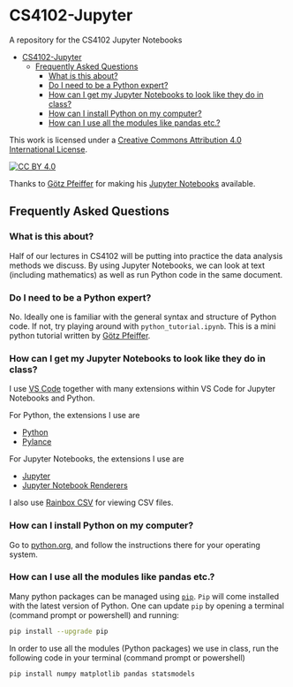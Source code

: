 # CS4102-Jupyter
A repository for the CS4102 Jupyter Notebooks 

- [CS4102-Jupyter](#cs4102-jupyter)
  - [Frequently Asked Questions](#frequently-asked-questions)
    - [What is this about?](#what-is-this-about)
    - [Do I need to be a Python expert?](#do-i-need-to-be-a-python-expert)
    - [How can I get my Jupyter Notebooks to look like they do in class?](#how-can-i-get-my-jupyter-notebooks-to-look-like-they-do-in-class)
    - [How can I install Python on my computer?](#how-can-i-install-python-on-my-computer)
    - [How can I use all the modules like pandas etc.?](#how-can-i-use-all-the-modules-like-pandas-etc)


This work is licensed under a [Creative Commons Attribution 4.0 International License][cc-by].

[![CC BY 4.0][cc-by-image]][cc-by]

[cc-by]: http://creativecommons.org/licenses/by/4.0/
[cc-by-image]: https://i.creativecommons.org/l/by/4.0/88x31.png
[cc-by-shield]: https://img.shields.io/badge/License-CC%20BY%204.0-lightgrey.svg

Thanks to [Götz Pfeiffer](https://www.universityofgalway.ie/our-research/people/mathematical-statistical-sciences/goetzpfeiffer/) for making his [Jupyter Notebooks](https://github.com/gpfeiffer/cs4102) available.

## Frequently Asked Questions

### What is this about? 

Half of our lectures in CS4102 will be putting into practice the data analysis methods we discuss. By using Jupyter Notebooks, we can look at text (including mathematics) as well as run Python code in the same document. 

### Do I need to be a Python expert? 

No. Ideally one is familiar with the general syntax and structure of Python code. If not, try playing around with `python_tutorial.ipynb`. This is a mini python tutorial written by [Götz Pfeiffer](https://www.universityofgalway.ie/our-research/people/mathematical-statistical-sciences/goetzpfeiffer/). 

### How can I get my Jupyter Notebooks to look like they do in class?

I use [VS Code](https://code.visualstudio.com/) together with many extensions within VS Code for Jupyter Notebooks and Python.

For Python, the extensions I use are 
- [Python](https://marketplace.visualstudio.com/items?itemName=ms-python.python)
- [Pylance](https://marketplace.visualstudio.com/items?itemName=ms-python.vscode-pylance)
  
For Jupyter Notebooks, the extensions I use are 
- [Jupyter](https://marketplace.visualstudio.com/items?itemName=ms-toolsai.jupyter)
- [Jupyter Notebook Renderers](https://marketplace.visualstudio.com/items?itemName=ms-toolsai.jupyter-renderers)

I also use [Rainbox CSV](https://marketplace.visualstudio.com/items?itemName=mechatroner.rainbow-csv) for viewing CSV files.

### How can I install Python on my computer? 

Go to [python.org](https://www.python.org/), and follow the instructions there for your operating system. 

### How can I use all the modules like pandas etc.?

Many python packages can be managed using [`pip`](https://en.wikipedia.org/wiki/Pip_(package_manager)). `Pip` will come installed with the latest version of Python. One can update `pip` by opening a terminal (command prompt or powershell) and running:
```bash
pip install --upgrade pip
```

In order to use all the modules (Python packages) we use in class, run the following code in your terminal (command prompt or powershell)
```bash
pip install numpy matplotlib pandas statsmodels
```